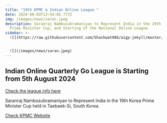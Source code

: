 ```yaml
---
title: "19th KPMC & Indian Online League "
date: 2024-08-03T13:54:05.777Z
img: /images/news/saran.jpeg
description: Saranraj Nambusubramaniyan to Represent India in the 19th Korea
  Prime Minister Cup, and Starting of the National Online League.
sidebar: >-
  !﻿[](https://raw.githubusercontent.com/Shashwat986/aigp-jekyll/master/images/news/saran.jpeg)


  !﻿[](/images/news/saran.jpeg)
---
```

## I﻿ndian Online Quarterly Go League is Starting from 5th August 2024



[Check the league info here](https://leago.gg/event/trsjeft)

Saranraj Nambusubramaniyan to Represent India in the 19th Korea Prime Minister Cup held in Taebaek-Si, South Korea.

[﻿Check KPMC Website](https://kpmc.kbaduk.or.kr/us)